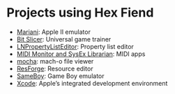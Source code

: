 # Projects using Hex Fiend

- [Mariani](https://github.com/sh95014/AppleWin): Apple II emulator
- [Bit Slicer](https://zgcoder.net): Universal game trainer
- [LNPropertyListEditor](https://github.com/LeoNatan/LNPropertyListEditor): Property list editor
- [MIDI Monitor and SysEx Librarian](https://www.snoize.com): MIDI apps
- [mocha](https://github.com/White-White/mocha): mach-o file viewer
- [ResForge](https://github.com/andrews05/ResForge): Resource editor
- [SameBoy](https://sameboy.github.io): Game Boy emulator
- [Xcode](https://help.apple.com/xcode/mac/current/#/devf1bd0099f): Apple’s integrated development environment

